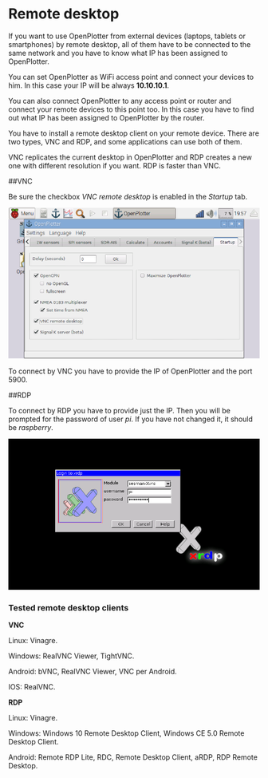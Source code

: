 # Remote desktop

If you want to use OpenPlotter from external devices (laptops, tablets or smartphones) by remote desktop, all of them have to be connected to the same network and you have to know what IP has been assigned to OpenPlotter.

You can set OpenPlotter as WiFi access point and connect your devices to him. In this case your IP will be always **10.10.10.1**.

You can also connect OpenPlotter to any access point or router and connect your remote devices to this point too. In this case you have to find out what IP has been assigned to OpenPlotter by the router.

You have to install a remote desktop client on your remote device. There are two types, VNC and RDP, and some applications can use both of them.

VNC replicates the current desktop in OpenPlotter and RDP creates a new one with different resolution if you want. RDP is faster than VNC.  

##VNC

Be sure the checkbox *VNC remote desktop* is enabled in the *Startup* tab.

![](startup.png)

To connect by VNC you have to provide the IP of OpenPlotter and the port 5900.

##RDP

To connect by RDP you have to provide just the IP. Then you will be prompted for the password of user *pi*. If you have not changed it, it should be *raspberry*.

![](login_rdp.png)

### Tested remote desktop clients

**VNC**

Linux: Vinagre.

Windows: RealVNC Viewer, TightVNC.

Android: bVNC, RealVNC Viewer, VNC per Android.

IOS: RealVNC.

**RDP**

Linux: Vinagre.

Windows: Windows 10 Remote Desktop Client, Windows CE 5.0 Remote Desktop Client.

Android: Remote RDP Lite, RDC, Remote Desktop Client, aRDP, RDP Remote Desktop.


